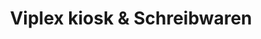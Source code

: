 ---
title: "Viplex kiosk & Schreibwaren"
url: /dinkelscherben/viplex-kiosk-und-schreibwaren/
shop: Schreibwaren
---